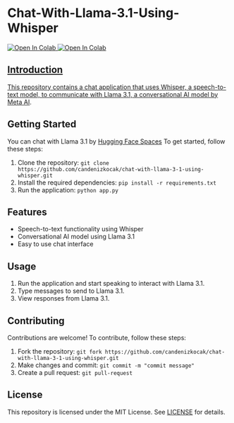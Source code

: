 # Chat-With-Llama-3.1-Using-Whisper

<a target="_blank" href="https://colab.research.google.com/github/candenizkocak/Chat-With-Llama-3.1-Using-Whisper/blob/main/chat_with_llama_3_1_8B_with_text_or_voice.ipynb">
  <img src="https://colab.research.google.com/assets/colab-badge.svg" alt="Open In Colab"/>
</a>
<a target="_blank" href="https://colab.research.google.com/github/candenizkocak/Chat-With-Llama-3.1-Using-Whisper/blob/main/chat_with_llama_3_1_8B_with_text_or_voice.ipynb">
  <img src="https://colab.research.google.com/assets/colab-badge.svg" alt="Open In Colab"/>

## **Introduction**

This repository contains a chat application that uses Whisper, a speech-to-text model, to communicate with Llama 3.1, a conversational AI model by [Meta AI](https://ai.meta.com/meta-ai/).

## **Getting Started**

You can chat with Llama 3.1 by [Hugging Face Spaces](https://huggingface.co/spaces/candenizkocak/chat_with_llama_3.1_using_whisper)
To get started, follow these steps:

1.  Clone the repository:  `git clone https://github.com/candenizkocak/chat-with-llama-3-1-using-whisper.git`
2.  Install the required dependencies:  `pip install -r requirements.txt`
3.  Run the application:  `python app.py`

## **Features**

-   Speech-to-text functionality using Whisper
-   Conversational AI model using Llama 3.1
-   Easy to use chat interface

## **Usage**

1.  Run the application and start speaking to interact with Llama 3.1.
2.  Type messages to send to Llama 3.1.
3.  View responses from Llama 3.1.

## **Contributing**

Contributions are welcome! To contribute, follow these steps:

1.  Fork the repository:  `git fork https://github.com/candenizkocak/chat-with-llama-3-1-using-whisper.git`
2.  Make changes and commit:  `git commit -m "commit message"`
3.  Create a pull request:  `git pull-request`

## **License**

This repository is licensed under the MIT License. See  [LICENSE](a)  for details.
